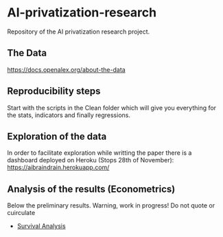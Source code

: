 # AI-privatization-research

Repository of the AI privatization research project.

## The Data

https://docs.openalex.org/about-the-data

## Reproducibility steps

Start with the scripts in the Clean folder which will give you everything for the stats, indicators and finally regressions.

## Exploration of the data

In order to facilitate exploration while writting the paper there is a dashboard deployed on Heroku (Stops 28th of November): https://aibraindrain.herokuapp.com/

## Analysis of the results (Econometrics)

Below the preliminary results. Warning, work in progress! Do not quote or cuirculate

* [Survival Analysis](https://ai-growth-lab.github.io/AI-privatization-research/R/01_regressions.nb.html)
